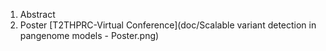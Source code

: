 1. Abstract
2. Poster
[T2THPRC-Virtual Conference](doc/Scalable variant detection in pangenome models - Poster.png)
